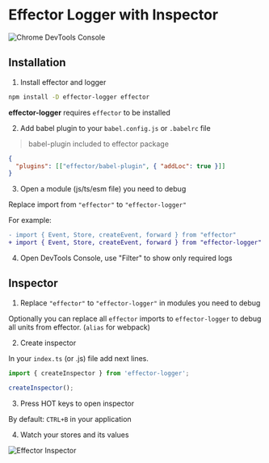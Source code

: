 # Effector Logger with Inspector

![Chrome DevTools Console](https://imgur.com/TZF1t4U)

## Installation

1. Install effector and logger

```bash
npm install -D effector-logger effector
```

**effector-logger** requires `effector` to be installed

2. Add babel plugin to your `babel.config.js` or `.babelrc` file

> babel-plugin included to effector package

```json
{
  "plugins": [["effector/babel-plugin", { "addLoc": true }]]
}
```

3. Open a module (js/ts/esm file) you need to debug

Replace import from `"effector"` to `"effector-logger"`

For example:

```diff
- import { Event, Store, createEvent, forward } from "effector"
+ import { Event, Store, createEvent, forward } from "effector-logger"
```

4. Open DevTools Console, use "Filter" to show only required logs

## Inspector

1. Replace `"effector"` to `"effector-logger"` in modules you need to debug

Optionally you can replace all `effector` imports to `effector-logger` to debug all units from effector. (`alias` for webpack)

2. Create inspector

In your `index.ts` (or .js) file add next lines.

```ts
import { createInspector } from 'effector-logger';

createInspector();
```

3. Press HOT keys to open inspector

By default: `CTRL+B` in your application

4. Watch your stores and its values

![Effector Inspector](https://imgur.com/D5oqpLv)
